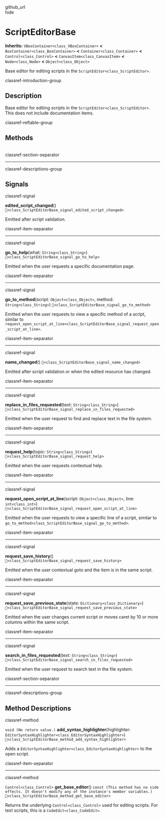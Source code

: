 github\_url  
hide

# ScriptEditorBase

**Inherits:** `VBoxContainer<class_VBoxContainer>` **&lt;**
`BoxContainer<class_BoxContainer>` **&lt;** `Container<class_Container>`
**&lt;** `Control<class_Control>` **&lt;**
`CanvasItem<class_CanvasItem>` **&lt;** `Node<class_Node>` **&lt;**
`Object<class_Object>`

Base editor for editing scripts in the
`ScriptEditor<class_ScriptEditor>`.

classref-introduction-group

## Description

Base editor for editing scripts in the
`ScriptEditor<class_ScriptEditor>`. This does not include documentation
items.

classref-reftable-group

## Methods

<table>
<tbody>
<tr>
</tr>
<tr>
</tr>
</tbody>
</table>

classref-section-separator

------------------------------------------------------------------------

classref-descriptions-group

## Signals

classref-signal

**edited\_script\_changed**()
`🔗<class_ScriptEditorBase_signal_edited_script_changed>`

Emitted after script validation.

classref-item-separator

------------------------------------------------------------------------

classref-signal

**go\_to\_help**(what: `String<class_String>`)
`🔗<class_ScriptEditorBase_signal_go_to_help>`

Emitted when the user requests a specific documentation page.

classref-item-separator

------------------------------------------------------------------------

classref-signal

**go\_to\_method**(script: `Object<class_Object>`, method:
`String<class_String>`) `🔗<class_ScriptEditorBase_signal_go_to_method>`

Emitted when the user requests to view a specific method of a script,
similar to
`request_open_script_at_line<class_ScriptEditorBase_signal_request_open_script_at_line>`.

classref-item-separator

------------------------------------------------------------------------

classref-signal

**name\_changed**() `🔗<class_ScriptEditorBase_signal_name_changed>`

Emitted after script validation or when the edited resource has changed.

classref-item-separator

------------------------------------------------------------------------

classref-signal

**replace\_in\_files\_requested**(text: `String<class_String>`)
`🔗<class_ScriptEditorBase_signal_replace_in_files_requested>`

Emitted when the user request to find and replace text in the file
system.

classref-item-separator

------------------------------------------------------------------------

classref-signal

**request\_help**(topic: `String<class_String>`)
`🔗<class_ScriptEditorBase_signal_request_help>`

Emitted when the user requests contextual help.

classref-item-separator

------------------------------------------------------------------------

classref-signal

**request\_open\_script\_at\_line**(script: `Object<class_Object>`,
line: `int<class_int>`)
`🔗<class_ScriptEditorBase_signal_request_open_script_at_line>`

Emitted when the user requests to view a specific line of a script,
similar to `go_to_method<class_ScriptEditorBase_signal_go_to_method>`.

classref-item-separator

------------------------------------------------------------------------

classref-signal

**request\_save\_history**()
`🔗<class_ScriptEditorBase_signal_request_save_history>`

Emitted when the user contextual goto and the item is in the same
script.

classref-item-separator

------------------------------------------------------------------------

classref-signal

**request\_save\_previous\_state**(state:
`Dictionary<class_Dictionary>`)
`🔗<class_ScriptEditorBase_signal_request_save_previous_state>`

Emitted when the user changes current script or moves caret by 10 or
more columns within the same script.

classref-item-separator

------------------------------------------------------------------------

classref-signal

**search\_in\_files\_requested**(text: `String<class_String>`)
`🔗<class_ScriptEditorBase_signal_search_in_files_requested>`

Emitted when the user request to search text in the file system.

classref-section-separator

------------------------------------------------------------------------

classref-descriptions-group

## Method Descriptions

classref-method

`void (No return value.)` **add\_syntax\_highlighter**(highlighter:
`EditorSyntaxHighlighter<class_EditorSyntaxHighlighter>`)
`🔗<class_ScriptEditorBase_method_add_syntax_highlighter>`

Adds a `EditorSyntaxHighlighter<class_EditorSyntaxHighlighter>` to the
open script.

classref-item-separator

------------------------------------------------------------------------

classref-method

`Control<class_Control>` **get\_base\_editor**()
`const (This method has no side effects. It doesn't modify any of the instance's member variables.)`
`🔗<class_ScriptEditorBase_method_get_base_editor>`

Returns the underlying `Control<class_Control>` used for editing
scripts. For text scripts, this is a `CodeEdit<class_CodeEdit>`.
